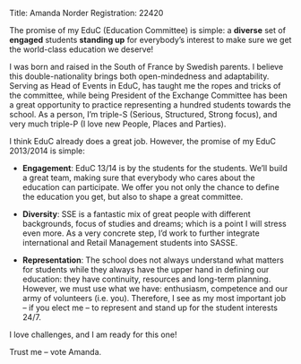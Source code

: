 Title: Amanda Norder
Registration: 22420

The promise of my EduC (Education Committee) is simple: a **diverse** set of **engaged** students **standing up** for everybody’s interest to make sure we get the world-class education we deserve!

I was born and raised in the South of France by Swedish parents. I believe this double-nationality brings both open-mindedness and adaptability. Serving as Head of Events in EduC, has taught me the ropes and tricks of the committee, while being President of the Exchange Committee has been a great opportunity to practice representing a hundred students towards the school.
As a person, I’m triple-S (Serious, Structured, Strong focus), and very much triple-P (I love new People, Places and Parties).

I think EduC already does a great job. However, the promise of my EduC 2013/2014 is simple:

* **Engagement**: EduC 13/14 is by the students for the students. We’ll build a great team, making sure that everybody who cares about the education can participate. We offer you not only the chance to define the education you get, but also to shape a great committee.

* **Diversity**: SSE is a fantastic mix of great people with different backgrounds, focus of studies and dreams; which is a point I will stress even more. As a very concrete step, I’d work to further integrate international and Retail Management students into SASSE.

* **Representation**: The school does not always understand what matters for students while they always have the upper hand in defining our education: they have continuity, resources and long-term planning. However, we must use what we have: enthusiasm, competence and our army of volunteers (i.e. you). Therefore, I see as my most important job – if you elect me – to represent and stand up for the student interests 24/7.

I love challenges, and I am ready for this one!

Trust me – vote Amanda.
